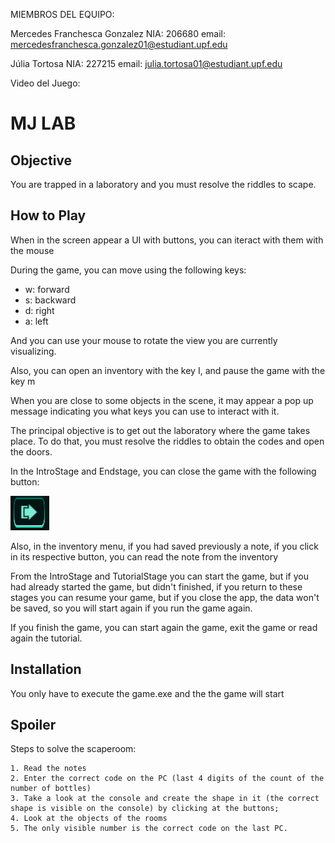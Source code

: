 MIEMBROS DEL EQUIPO:

Mercedes Franchesca Gonzalez
NIA: 206680
email: mercedesfranchesca.gonzalez01@estudiant.upf.edu

Júlia Tortosa
NIA: 227215
email: julia.tortosa01@estudiant.upf.edu

Video del Juego: 


# MJ LAB #

## Objective

You are trapped in a laboratory and you must resolve the riddles to scape.

## How to Play

When in the screen appear a UI with buttons, you can iteract with them with the mouse

During the game, you can move using the following keys:
- w: forward
- s: backward
- d: right
- a: left

And you can use your mouse to rotate the view you are currently visualizing.

Also, you can open an inventory with the key I, and pause the game with the key m

When you are close to some objects in the scene, it may appear a pop up message indicating you what keys you can use to interact with it.

The principal objective is to get out the laboratory where the game takes place. 
To do that, you must resolve the riddles to obtain the codes and open the doors.

In the IntroStage and Endstage, you can close the game with the following button:

![CloseButton](/Capturas/closebutton.png)

Also, in the inventory menu, if you had saved previously a note, if you click in its respective button, you can read the note from the inventory


From the IntroStage and  TutorialStage you can start the game, but if you had already started the game, but didn't finished, if you return to these stages you can resume your game, but if you close the app, the data won't be saved, so you will start again if you run the game again.

If you finish the game, you can start again the game, exit the game or read again the tutorial.

## Installation ##

You only have to execute the game.exe and the the game will start


## Spoiler ##

Steps to solve the scaperoom: 

    1. Read the notes
    2. Enter the correct code on the PC (last 4 digits of the count of the number of bottles)
    3. Take a look at the console and create the shape in it (the correct shape is visible on the console) by clicking at the buttons;
    4. Look at the objects of the rooms
    5. The only visible number is the correct code on the last PC.
